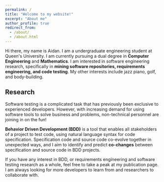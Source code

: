 ```yaml
---
permalink: /
title: "Welcome to my website!"
excerpt: "About me"
author_profile: true
redirect_from: 
  - /about/
  - /about.html
---
```


Hi there, my name is Aidan.
I am a undergraduate engineering student at Queen's University. I am currently pursuing a dual degree in **Computer Engineering** and **Mathematics**.
I am interested in software engineering research, specifically in **mining software repositories, requirements engineering, and code testing**.
My other interests include jazz piano, golf, and body-building.  

## Research
Software testing is a complicated task that has previously been exclusive to experienced developers. However, with increasing demand for using software tools to solve business and problems, non-technical personnel are joining in on the fun!

**Behavior Driven Development (BDD)** is a tool that enables all stakeholders of a project to test code, using natural language syntax for code specification. Specification code and source code co-evolve together in unexpected ways, and I aim to identify and predict **co-changes** between specification and source code in BDD projects.

If you have any interest in BDD, or requirements engineering and software testing research as a whole, feel free to take a peak at my publication page. I am always looking for more developers to learn from and researchers to collaborate with.
